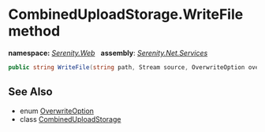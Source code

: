 # CombinedUploadStorage.WriteFile method
**namespace:** *[Serenity.Web](../../README.md#serenity.web-namespace)*   **assembly**: *[Serenity.Net.Services](../../README.md)*

```csharp
public string WriteFile(string path, Stream source, OverwriteOption overwrite)
```

## See Also

* enum [OverwriteOption](../OverwriteOption.md)
* class [CombinedUploadStorage](../CombinedUploadStorage.md)